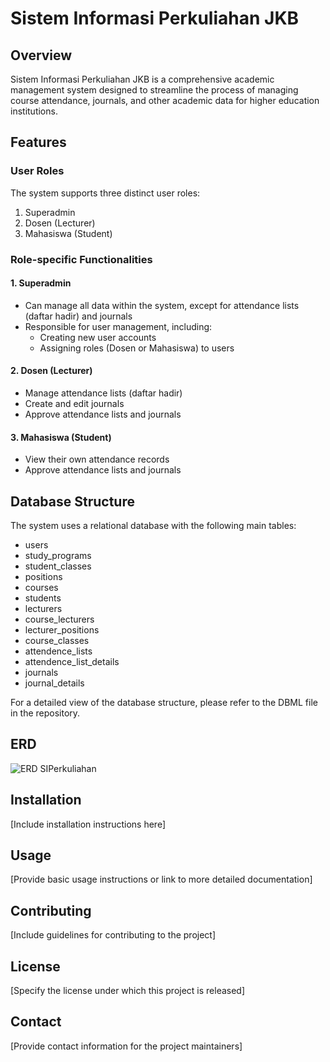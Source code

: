 # Sistem Informasi Perkuliahan JKB

## Overview

Sistem Informasi Perkuliahan JKB is a comprehensive academic management system designed to streamline the process of managing course attendance, journals, and other academic data for higher education institutions.

## Features

### User Roles

The system supports three distinct user roles:

1. Superadmin
2. Dosen (Lecturer)
3. Mahasiswa (Student)

### Role-specific Functionalities

#### 1. Superadmin

- Can manage all data within the system, except for attendance lists (daftar hadir) and journals
- Responsible for user management, including:
  - Creating new user accounts
  - Assigning roles (Dosen or Mahasiswa) to users

#### 2. Dosen (Lecturer)

- Manage attendance lists (daftar hadir)
- Create and edit journals
- Approve attendance lists and journals

#### 3. Mahasiswa (Student)

- View their own attendance records
- Approve attendance lists and journals

## Database Structure

The system uses a relational database with the following main tables:

- users
- study_programs
- student_classes
- positions
- courses
- students
- lecturers
- course_lecturers
- lecturer_positions
- course_classes
- attendence_lists
- attendence_list_details
- journals
- journal_details

For a detailed view of the database structure, please refer to the DBML file in the repository.

## ERD

![ERD SIPerkuliahan](https://github.com/user-attachments/assets/98e3c74f-1865-4246-95fb-cf2e313b80af)


## Installation

[Include installation instructions here]

## Usage

[Provide basic usage instructions or link to more detailed documentation]

## Contributing

[Include guidelines for contributing to the project]

## License

[Specify the license under which this project is released]

## Contact

[Provide contact information for the project maintainers]

